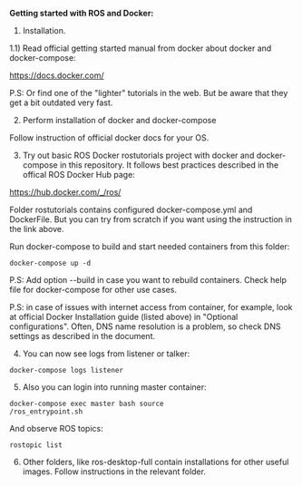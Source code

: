 
<b>Getting started with ROS and Docker:</b>

1) Installation.

1.1) Read official getting started manual from docker about docker and docker-compose:

<url>https://docs.docker.com/</url>

P.S: Or find one of the "lighter" tutorials in the web. But be aware that they get a bit outdated very fast.


2) Perform installation of docker and docker-compose

Follow instruction of official docker docs for your OS. 

3) Try out basic ROS Docker rostutorials project with docker and docker-compose in this repository. It follows best practices described in the offical ROS Docker Hub page:

<url>https://hub.docker.com/_/ros/</url>

Folder rostutorials contains configured docker-compose.yml and DockerFile. But you can try from scratch if you want using the instruction in the link above.

Run docker-compose to build and start needed containers from this folder: 

<code>docker-compose up -d</code>

P.S: Add option --build in case you want to rebuild containers. Check help file for docker-compose for other use cases.

P.S: in case of issues with internet access from container, for example, look at official Docker Installation guide (listed above) in "Optional configurations". Often, DNS name resolution is a problem, so check DNS settings as described in the document.

4) You can now see logs from listener or talker:

<code>docker-compose logs listener</code>

5) Also you can login into running master container:

<code>docker-compose exec master bash
source /ros_entrypoint.sh</code>

And observe ROS topics:

<code>rostopic list</code>

6) Other folders, like ros-desktop-full contain installations for other useful images. Follow instructions in the relevant folder.







